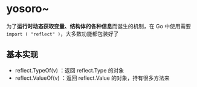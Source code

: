 # yosoro~

为了**运行时动态获取变量、结构体的各种信息**而诞生的机制，在 Go 中使用需要 `import ( "reflect" )`，大多数功能都包装好了

## 基本实现

- reflect.TypeOf(v) ：返回 reflect.Type 的对象
- reflect.ValueOf(v) ：返回 reflect.Value 的对象，持有很多方法来